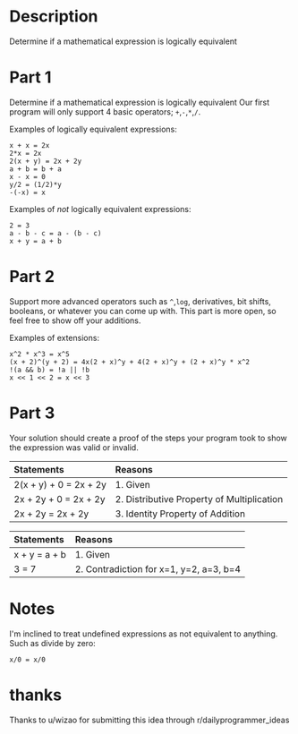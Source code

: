 # Description

Determine if a mathematical expression is logically equivalent
		
# Part 1

Determine if a mathematical expression is logically equivalent
Our first program will only support 4 basic operators; `+`,`-`,`*`,`/`.

Examples of logically equivalent expressions:

    x + x = 2x
    2*x = 2x
    2(x + y) = 2x + 2y
    a + b = b + a
    x - x = 0
    y/2 = (1/2)*y
    -(-x) = x
		
Examples of *not* logically equivalent expressions:

    2 = 3
    a - b - c = a - (b - c)
    x + y = a + b

# Part 2

Support more advanced operators such as `^`,`log`, derivatives, bit shifts, booleans, or whatever you can come up with.  This part is more open, so feel free to show off your additions.

Examples of extensions:

    x^2 * x^3 = x^5
    (x + 2)^(y + 2) = 4x(2 + x)^y + 4(2 + x)^y + (2 + x)^y * x^2
    !(a && b) = !a || !b
    x << 1 << 2 = x << 3
    
		
# Part 3

Your solution should create a proof of the steps your program took to show the expression was valid or invalid.

Statements|Reasons
:--|:--
2(x + y) + 0 = 2x + 2y | 1. Given
2x + 2y + 0 = 2x + 2y | 2. Distributive Property of Multiplication
2x + 2y = 2x + 2y | 3. Identity Property of Addition


Statements|Reasons
:--|:--
x + y = a + b|1. Given
3 = 7|2. Contradiction for x=1, y=2, a=3, b=4

# Notes

I'm inclined to treat undefined expressions as not equivalent to anything.  Such as divide by zero:

    x/0 = x/0

# thanks

Thanks to u/wizao for submitting this idea through r/dailyprogrammer_ideas 